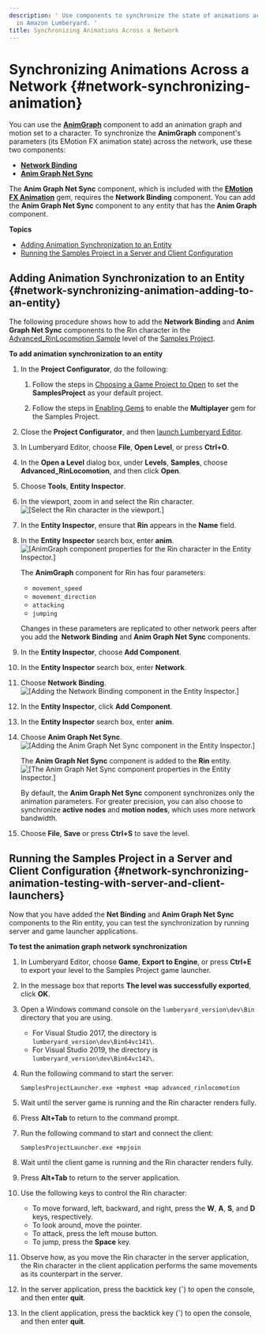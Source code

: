 ```yaml
---
description: ' Use components to synchronize the state of animations across a network
  in Amazon Lumberyard. '
title: Synchronizing Animations Across a Network
---
```

# Synchronizing Animations Across a Network {#network-synchronizing-animation}

You can use the **[AnimGraph](/docs/userguide/components/animgraph.md)** component to add an animation graph and motion set to a character\. To synchronize the **AnimGraph** component's parameters \(its EMotion FX animation state\) across the network, use these two components:
+ **[Network Binding](/docs/userguide/components/network-binding.md)**
+ **[Anim Graph Net Sync](/docs/userguide/components/animgraph-netsync.md)**

The **Anim Graph Net Sync** component, which is included with the [**EMotion FX Animation**](/docs/userguide/gems/builtin/emotionfx-animation.md) gem, requires the **Network Binding** component\. You can add the **Anim Graph Net Sync** component to any entity that has the **Anim Graph** component\.

**Topics**
+ [Adding Animation Synchronization to an Entity](#network-synchronizing-animation-adding-to-an-entity)
+ [Running the Samples Project in a Server and Client Configuration](#network-synchronizing-animation-testing-with-server-and-client-launchers)

## Adding Animation Synchronization to an Entity {#network-synchronizing-animation-adding-to-an-entity}

The following procedure shows how to add the **Network Binding** and **Anim Graph Net Sync** components to the Rin character in the [Advanced\_RinLocomotion Sample](/docs/userguide/animation/editor/rin-locomotion-sample.md) level of the [Samples Project](/docs/userguide/samples/projects/samples.md)\.

**To add animation synchronization to an entity**

1. In the **Project Configurator**, do the following:

   1. Follow the steps in [Choosing a Game Project to Open](/docs/userguide/configurator/projects#project-configurator-launch-projects) to set the **SamplesProject** as your default project\.

   1. Follow the steps in [Enabling Gems](/docs/userguide/gems/using-project-configurator.md) to enable the **Multiplayer** gem for the Samples Project\.

1. Close the **Project Configurator**, and then [launch Lumberyard Editor](/docs/userguide/editor/intro.md)\.

1. In Lumberyard Editor, choose **File**, **Open Level**, or press **Ctrl\+O**\.

1. In the **Open a Level** dialog box, under **Levels**, **Samples**, choose **Advanced\_RinLocomotion**, and then click **Open**\.

1. Choose **Tools**, **Entity Inspector**\.

1. In the viewport, zoom in and select the Rin character\.
![\[Select the Rin character in the viewport.\]](/images/userguide/networking/network-synchronizing-animation-1.png)

1. In the **Entity Inspector**, ensure that **Rin** appears in the **Name** field\.

1. In the **Entity Inspector** search box, enter **anim**\.
![\[AnimGraph component properties for the Rin character in the Entity Inspector.\]](/images/userguide/networking/network-synchronizing-animation-2.png)

   The **AnimGraph** component for Rin has four parameters:
   + `movement_speed`
   + `movement_direction`
   + `attacking`
   + `jumping`

   Changes in these parameters are replicated to other network peers after you add the **Network Binding** and **Anim Graph Net Sync** components\.

1. In the **Entity Inspector**, choose **Add Component**\.

1. In the **Entity Inspector** search box, enter **Network**\.

1. Choose **Network Binding**\.
![\[Adding the Network Binding component in the Entity Inspector.\]](/images/userguide/networking/network-synchronizing-animation-3.png)

1. In the **Entity Inspector**, click **Add Component**\.

1. In the **Entity Inspector** search box, enter **anim**\.

1. Choose **Anim Graph Net Sync**\.
![\[Adding the Anim Graph Net Sync component in the Entity Inspector.\]](/images/userguide/networking/network-synchronizing-animation-4.png)

   The **Anim Graph Net Sync** component is added to the **Rin** entity\.
![\[The Anim Graph Net Sync component properties in the Entity Inspector.\]](/images/userguide/networking/network-synchronizing-animation-5.png)

   By default, the **Anim Graph Net Sync** component synchronizes only the animation parameters\. For greater precision, you can also choose to synchronize **active nodes** and **motion nodes**, which uses more network bandwidth\.

1. Choose **File**, **Save** or press **Ctrl\+S** to save the level\.

## Running the Samples Project in a Server and Client Configuration {#network-synchronizing-animation-testing-with-server-and-client-launchers}

Now that you have added the **Net Binding** and **Anim Graph Net Sync** components to the Rin entity, you can test the synchronization by running server and game launcher applications\.

**To test the animation graph network synchronization**

1. In Lumberyard Editor, choose **Game**, **Export to Engine**, or press **Ctrl\+E** to export your level to the Samples Project game launcher\.

1. In the message box that reports **The level was successfully exported**, click **OK**\.

1. Open a Windows command console on the `lumberyard_version\dev\Bin` directory that you are using\.
   + For Visual Studio 2017, the directory is `lumberyard_version\dev\Bin64vc141\`\.
   + For Visual Studio 2019, the directory is `lumberyard_version\dev\Bin64vc142\`\.

1. Run the following command to start the server:

   ```
   SamplesProjectLauncher.exe +mphost +map advanced_rinlocomotion
   ```

1. Wait until the server game is running and the Rin character renders fully\.

1. Press **Alt\+Tab** to return to the command prompt\.

1. Run the following command to start and connect the client:

   ```
   SamplesProjectLauncher.exe +mpjoin
   ```

1. Wait until the client game is running and the Rin character renders fully\.

1. Press **Alt\+Tab** to return to the server application\.

1. Use the following keys to control the Rin character:
   + To move forward, left, backward, and right, press the **W**, **A**, **S**, and **D** keys, respectively\.
   + To look around, move the pointer\.
   + To attack, press the left mouse button\.
   + To jump, press the **Space** key\.

1. Observe how, as you move the Rin character in the server application, the Rin character in the client application performs the same movements as its counterpart in the server\.

1. In the server application, press the backtick key \(**`**\) to open the console, and then enter **quit**\.

1. In the client application, press the backtick key \(**`**\) to open the console, and then enter **quit**\.